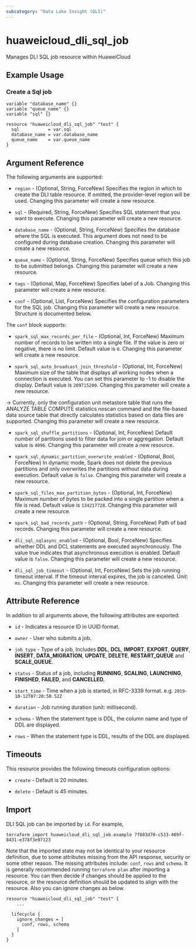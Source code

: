 ```yaml
---
subcategory: "Data Lake Insight (DLI)"
---
```


# huaweicloud_dli_sql_job

Manages DLI SQL job resource within HuaweiCloud

## Example Usage

### Create a Sql job

```hcl
variable "database_name" {}
variable "queue_name" {}
variable "sql" {}

resource "huaweicloud_dli_sql_job" "test" {
  sql           = var.sql
  database_name = var.database_name
  queue_name    = var.queue_name
}
```

## Argument Reference

The following arguments are supported:

* `region` - (Optional, String, ForceNew) Specifies the region in which to create the DLI table resource. If omitted,
  the provider-level region will be used. Changing this parameter will create a new resource.

* `sql` - (Required, String, ForceNew) Specifies SQL statement that you want to execute.
  Changing this parameter will create a new resource.

* `database_name` - (Optional, String, ForceNew) Specifies the database where the SQL is executed. This argument does
 not need to be configured during database creation. Changing this parameter will create a new resource.

* `queue_name` - (Optional, String, ForceNew) Specifies queue which this job to be submitted belongs.
 Changing this parameter will create a new resource.

* `tags` - (Optional, Map, ForceNew) Specifies label of a Job. Changing this parameter will create a new resource.

* `conf` - (Optional, List, ForceNew) Specifies the configuration parameters for the SQL job. Changing this parameter
 will create a new resource. Structure is documented below.

 The `conf` block supports:

   * `spark_sql_max_records_per_file` - (Optional, Int, ForceNew) Maximum number of records to be written
    into a single file. If the value is zero or negative, there is no limit. Default value is `0`.
     Changing this parameter will create a new resource.

   * `spark_sql_auto_broadcast_join_threshold` - (Optional, Int, ForceNew) Maximum size of the table that
    displays all working nodes when a connection is executed. You can set this parameter to -1 to disable the display.
    Default value is `209715200`. Changing this parameter will create a new resource.

   -> Currently, only the configuration unit metastore table that runs the ANALYZE TABLE COMPUTE statistics noscan
    command and the file-based data source table that directly calculates statistics based on data files are supported.
     Changing this parameter will create a new resource.

   * `spark_sql_shuffle_partitions` - (Optional, Int, ForceNew) Default number of partitions used to filter
    data for join or aggregation. Default value is `4096`. Changing this parameter will create a new resource.

   * `spark_sql_dynamic_partition_overwrite_enabled` - (Optional, Bool, ForceNew) In dynamic mode, Spark does not delete
    the previous partitions and only overwrites the partitions without data during execution. Default value is `false`.
    Changing this parameter will create a new resource.
   * `spark_sql_files_max_partition_bytes` - (Optional, Int, ForceNew) Maximum number of bytes to be packed into a
    single partition when a file is read. Default value is `134217728`. Changing this parameter will create a new
     resource.

   * `spark_sql_bad_records_path` - (Optional, String, ForceNew) Path of bad records. Changing this parameter will create
    a new resource.

   * `dli_sql_sqlasync_enabled` - (Optional, Bool, ForceNew) Specifies whether DDL and DCL statements are executed
    asynchronously. The value true indicates that asynchronous execution is enabled. Default value is `false`.
     Changing this parameter will create a new resource.

   * `dli_sql_job_timeout` - (Optional, Int, ForceNew) Sets the job running timeout interval. If the timeout interval
    expires, the job is canceled. Unit: `ms`. Changing this parameter will create a new resource.
  
## Attribute Reference

In addition to all arguments above, the following attributes are exported:

* `id` - Indicates a resource ID in UUID format.

* `owner` - User who submits a job.

* `job_type` - Type of a job, Includes **DDL**, **DCL**, **IMPORT**, **EXPORT**, **QUERY**, **INSERT**,
 **DATA_MIGRATION**, **UPDATE**, **DELETE**, **RESTART_QUEUE** and **SCALE_QUEUE**.

* `status` - Status of a job, including **RUNNING**, **SCALING**, **LAUNCHING**, **FINISHED**, **FAILED**,
  and **CANCELLED.**

* `start_time` - Time when a job is started, in RFC-3339 format. e.g. `2019-10-12T07:20:50.52Z`

* `duration` - Job running duration (unit: millisecond).

* `schema` - When the statement type is DDL, the column name and type of DDL are displayed.

* `rows` - When the statement type is DDL, results of the DDL are displayed.

## Timeouts

This resource provides the following timeouts configuration options:

* `create` - Default is 20 minutes.

* `delete` - Default is 45 minutes.

## Import

DLI SQL job can be imported by `id`. For example,

```
terraform import huaweicloud_dli_sql_job.example 7f803d70-c533-469f-8431-e378f3e97123
```

Note that the imported state may not be identical to your resource definition, due to some attributes missing from the
API response, security or some other reason. The missing attributes include: `conf`, `rows` and `schema`.
It is generally recommended running `terraform plan` after importing a resource. You can then decide if changes should
be applied to the resource, or the resource definition should be updated to align with the resource. Also you can
ignore changes as below.

```
resource "huaweicloud_dli_sql_job" "test" {
    ...

  lifecycle {
    ignore_changes = [
      conf, rows, schema
    ]
  }
}
```
